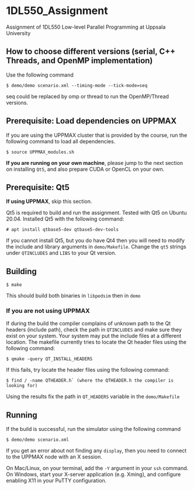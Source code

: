 # 1DL550_Assignment
Assignment of 1DL550 Low-level Parallel Programming at Uppsala University

## How to choose different versions (serial, C++ Threads, and OpenMP implementation)
Use the following command

```
$ demo/demo scenario.xml --timing-mode --tick-mode=seq
```
seq could be replaced by omp or thread to run the OpenMP/Thread versions.

## Prerequisite: Load dependencies on UPPMAX

If you are using the UPPMAX cluster that is provided by the course, run the
following command to load all dependencies.

```
$ source UPPMAX_modules.sh
```


**If you are running on your own
machine**, please jump to the next section on installing `Qt5`, and also prepare
CUDA or OpenCL on your own.

## Prerequisite: Qt5

**If using UPPMAX**, skip this section.

Qt5 is required to build and run the assignment. Tested with Qt5 on Ubuntu
20.04. Installed Qt5 with the following command:

```
# apt install qtbase5-dev qtbase5-dev-tools
```

If you cannot install Qt5, but you do have Qt4 then you will need to modify
the include and library arguments in `demo/Makefile`. Change the `qt5` strings
under `QTINCLUDES` and `LIBS` to your Qt version.

## Building

```
$ make
```

This should build both binaries in `libpedsim` then in `demo`

### If you are not using UPPMAX

If during the build the compiler complains of unknown path to the Qt headers
(include path), check the path in `QTINCLUDES` and make sure they exist on
your system. Your system may put the include files at a different location.
The makefile currently tries to locate the Qt header files using the following
command:
```
$ qmake -query QT_INSTALL_HEADERS
```

If this fails, try locate the header files using the following command:
```
$ find / -name QTHEADER.h` (where the QTHEADER.h the compiler is looking for)
```
Using the results fix the path in `QT_HEADERS` variable in the `demo/Makefile`


## Running
If the build is successful, run the simulator using the following command

```
$ demo/demo scenario.xml
```

If you get an error about not finding any `display`, then you need to connect
to the UPPMAX node with an X session.

On Mac/Linux, on your terminal, add the `-Y` argument in your `ssh` command.
On Windows, start your X-server application (e.g. Xming), and configure
enabling X11 in your PuTTY configuration.
